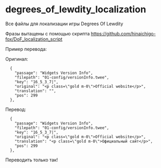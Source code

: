 # degrees_of_lewdity_localization
Все файлы для локализации игры Degrees Of Lewdity

Фразы вытащены с помощью скрипта https://github.com/hinaichigo-fox/DoF_localization_script

Пример перевода:

Оригинал:
```
  {
    "passage": "Widgets Version Info",
    "filepath": "01-config/versionInfo.twee",
    "key": "16_5_3_7|",
    "original": "<p class=\"gold m-0\">Official website</p>",
    "translation": "",
    "pos": 299
  },
```

Перевод:
```
  {
    "passage": "Widgets Version Info",
    "filepath": "01-config/versionInfo.twee",
    "key": "16_5_3_7|",
    "original": "<p class=\"gold m-0\">Official website</p>",
    "translation": "<p class=\"gold m-0\">Официальный сайт</p>",
    "pos": 299
  },
```

Переводить только так!
